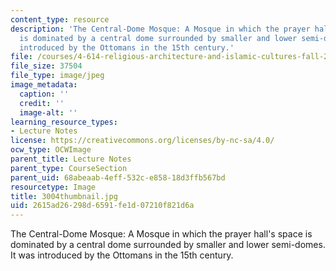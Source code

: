 ```yaml
---
content_type: resource
description: 'The Central-Dome Mosque: A Mosque in which the prayer hall''s space
  is dominated by a central dome surrounded by smaller and lower semi-domes. It was
  introduced by the Ottomans in the 15th century.'
file: /courses/4-614-religious-architecture-and-islamic-cultures-fall-2002/2615ad26298d6591fe1d07210f821d6a_3004thumbnail.jpg
file_size: 37504
file_type: image/jpeg
image_metadata:
  caption: ''
  credit: ''
  image-alt: ''
learning_resource_types:
- Lecture Notes
license: https://creativecommons.org/licenses/by-nc-sa/4.0/
ocw_type: OCWImage
parent_title: Lecture Notes
parent_type: CourseSection
parent_uid: 68abeaab-4eff-532c-e858-18d3ffb567bd
resourcetype: Image
title: 3004thumbnail.jpg
uid: 2615ad26-298d-6591-fe1d-07210f821d6a
---
```

The Central-Dome Mosque: A Mosque in which the prayer hall's space is dominated by a central dome surrounded by smaller and lower semi-domes. It was introduced by the Ottomans in the 15th century.